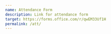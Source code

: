 ```yaml
---
name: Attendance Form
description: Link for attendance form
target: https://forms.office.com/r/qwEM33Uf1H
permalink: /att/
---
```

